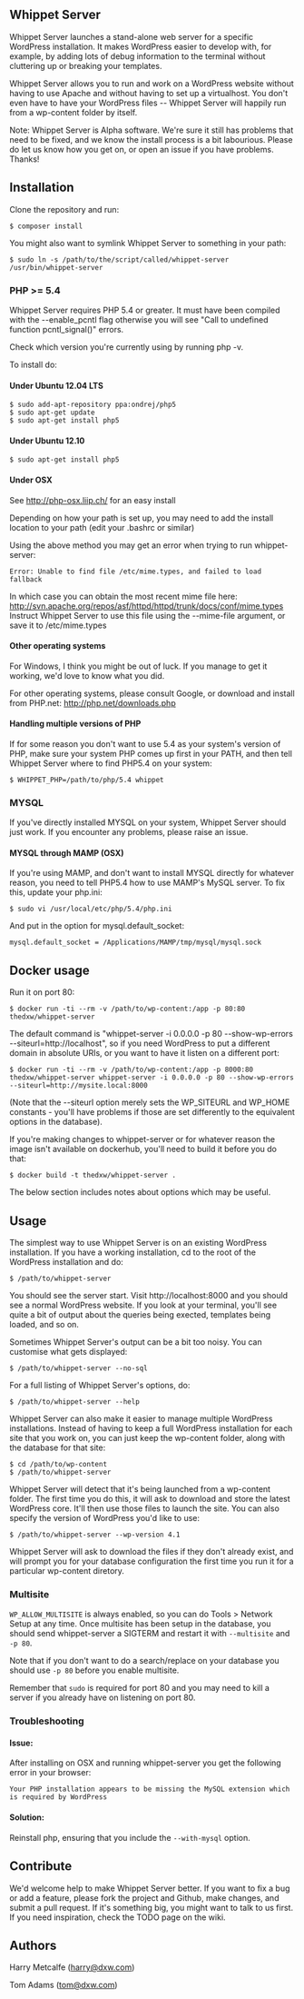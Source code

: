 Whippet Server
-------

Whippet Server launches a stand-alone web server for a specific WordPress installation.
It makes WordPress easier to develop with, for example, by adding lots of debug
information to the terminal without cluttering up or breaking your templates.

Whippet Server allows you to run and work on a WordPress website without having to use
Apache and without having to set up a virtualhost. You don't even have to have
your WordPress files -- Whippet Server will happily run from a wp-content folder by itself.

Note: Whippet Server is Alpha software. We're sure it still has problems that need to be
fixed, and we know the install process is a bit labourious. Please do let us know
how you get on, or open an issue if you have problems. Thanks!


Installation
------------

Clone the repository and run:

    $ composer install

You might also want to symlink Whippet Server to something in your path:

    $ sudo ln -s /path/to/the/script/called/whippet-server /usr/bin/whippet-server

### PHP >= 5.4

Whippet Server requires PHP 5.4 or greater. It must have been compiled with the --enable_pcntl flag otherwise you will see "Call to undefined function pcntl_signal()" errors.

Check which version you're currently using by running php -v.

To install do:

#### Under Ubuntu 12.04 LTS

    $ sudo add-apt-repository ppa:ondrej/php5
    $ sudo apt-get update
    $ sudo apt-get install php5

#### Under Ubuntu 12.10

    $ sudo apt-get install php5

#### Under OSX

See http://php-osx.liip.ch/ for an easy install

Depending on how your path is set up, you may need to add the install location to your path (edit your .bashrc or similar)

Using the above method you may get an error when trying to run whippet-server:

    Error: Unable to find file /etc/mime.types, and failed to load fallback

In which case you can obtain the most recent mime file here: http://svn.apache.org/repos/asf/httpd/httpd/trunk/docs/conf/mime.types
Instruct Whippet Server to use this file using the --mime-file argument, or save it to /etc/mime.types

#### Other operating systems
For Windows, I think you might be out of luck. If you manage to get it working, we'd love to know what you did.

For other operating systems, please consult Google, or download and install from PHP.net: http://php.net/downloads.php

#### Handling multiple versions of PHP
If for some reason you don't want to use 5.4 as your system's version of PHP, make sure your system PHP comes up first in your PATH,
and then tell Whippet Server where to find PHP5.4 on your system:

    $ WHIPPET_PHP=/path/to/php/5.4 whippet

### MYSQL
If you've directly installed MYSQL on your system, Whippet Server should just work. If you encounter any problems, please raise an issue.

#### MYSQL through MAMP (OSX)

If you're using MAMP, and don't want to install MYSQL directly for whatever reason, you need to tell PHP5.4 how to use MAMP's MySQL server. To fix this, update your php.ini:

    $ sudo vi /usr/local/etc/php/5.4/php.ini

And put in the option for mysql.default_socket:

    mysql.default_socket = /Applications/MAMP/tmp/mysql/mysql.sock


Docker usage
------------

Run it on port 80:

    $ docker run -ti --rm -v /path/to/wp-content:/app -p 80:80 thedxw/whippet-server

The default command is "whippet-server -i 0.0.0.0 -p 80 --show-wp-errors --siteurl=http://localhost", so if you need WordPress to put a different domain in absolute URIs, or you want to have it listen on a different port:

    $ docker run -ti --rm -v /path/to/wp-content:/app -p 8000:80 thedxw/whippet-server whippet-server -i 0.0.0.0 -p 80 --show-wp-errors --siteurl=http://mysite.local:8000

(Note that the --siteurl option merely sets the WP_SITEURL and WP_HOME constants - you'll have problems if those are set differently to the equivalent options in the database).

If you're making changes to whippet-server or for whatever reason the image isn't available on dockerhub, you'll need to build it before you do that:

    $ docker build -t thedxw/whippet-server .

The below section includes notes about options which may be useful.


Usage
-----

The simplest way to use Whippet Server is on an existing WordPress installation. If you have
a working installation, cd to the root of the WordPress installation and do:

    $ /path/to/whippet-server

You should see the server start. Visit http://localhost:8000 and you should see a normal
WordPress website. If you look at your terminal, you'll see quite a bit of output about
the queries being exected, templates being loaded, and so on.

Sometimes Whippet Server's output can be a bit too noisy. You can customise what gets displayed:

    $ /path/to/whippet-server --no-sql

For a full listing of Whippet Server's options, do:

    $ /path/to/whippet-server --help

Whippet Server can also make it easier to manage multiple WordPress installations. Instead of having
to keep a full WordPress installation for each site that you work on, you can just keep the
wp-content folder, along with the database for that site:

    $ cd /path/to/wp-content
    $ /path/to/whippet-server

Whippet Server will detect that it's being launched from a wp-content folder. The first time you do
this, it will ask to download and store the latest WordPress core. It'll then use those files
to launch the site. You can also specify the version of WordPress you'd like to use:

    $ /path/to/whippet-server --wp-version 4.1

Whippet Server will ask to download the files if they don't already exist, and will prompt you for
your database configuration the first time you run it for a particular wp-content diretory.

### Multisite

`WP_ALLOW_MULTISITE` is always enabled, so you can do Tools > Network Setup at any time. Once
multisite has been setup in the database, you should send whippet-server a SIGTERM and restart it
with `--multisite` and `-p 80`.

Note that if you don't want to do a search/replace on your database you should use `-p 80`
before you enable multisite.

Remember that `sudo` is required for port 80 and you may need to kill a server if you already
have on listening on port 80.

### Troubleshooting
#### Issue:
After installing on OSX and running whippet-server you get the following error in your browser:

    Your PHP installation appears to be missing the MySQL extension which is required by WordPress

#### Solution:
Reinstall php, ensuring that you include the `--with-mysql` option.


Contribute
----------

We'd welcome help to make Whippet Server better. If you want to fix a bug or add a feature,
please fork the project and Github, make changes, and submit a pull request. If it's
something big, you might want to talk to us first. If you need inspiration, check the
TODO page on the wiki.

Authors
-------

Harry Metcalfe (harry@dxw.com)

Tom Adams (tom@dxw.com)
